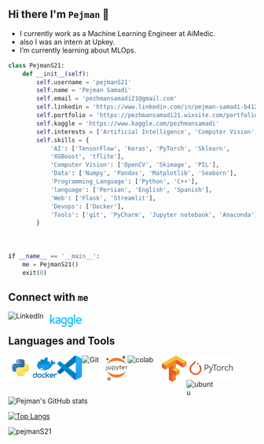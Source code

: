 ## Hi there I'm `Pejman` 👋

* I currently work as a Machine Learning Engineer at AiMedic.
* also I was an intern at Upkey.
* I’m currently learning about MLOps.

```python
class PejmanS21:
    def __init__(self):
        self.username = 'pejmanS21'
        self.name = 'Pejman Samadi'
        self.email = 'pezhmansamadi21@gmail.com'
        self.linkedin = 'https://www.linkedin.com/in/pejman-samadi-b412391b5/'
        self.portfolio = 'https://pezhmansamadi21.wixsite.com/portfolio'
        self.kaggle = 'https://www.kaggle.com/pezhmansamadi'
        self.interests = ['Artificial Intelligence', 'Computer Vision', 'NLP']
        self.skills = {
            'AI': ['TensorFlow', 'Keras', 'PyTorch', 'Sklearn', 
            'XGBoost', 'tflite'],
            'Computer Vision': ['OpenCV', 'Skimage', 'PIL'],
            'Data': ['Numpy', 'Pandas', 'Matplotlib', 'Seaborn'],
            'Programming_Language': ['Python', 'C++'],
            'language': ['Persian', 'English', 'Spanish'],
            'Web': ['Flask', 'Streamlit'],
            'Devops': ['Docker'],
            'Tools': ['git', 'PyCharm', 'Jupyter notebook', 'Anaconda']
        }



if __name__ == '__main__':
    me = PejmanS21()
    exit(0)

```


<!--
**pejmanS21/pejmanS21** is a ✨ _special_ ✨ repository because its `README.md` (this file) appears on your GitHub profile.

Here are some ideas to get you started:

- 🔭 I’m currently working on ...
- 🌱 I’m currently learning ...
- 👯 I’m looking to collaborate on ...
- 🤔 I’m looking for help with ...
- 💬 Ask me about ...
- 📫 How to reach me: ...
- 😄 Pronouns: ...
- ⚡ Fun fact: ...
-->

## Connect with `me`

[<img align="left" alt="LinkedIn" width="80" src="./images/linkedin.ico" />]( https://www.linkedin.com/in/pejman-samadi-b412391b5/)
[<img align="left" alt="kaggle" width="75" src="./images/kagg.png" />](https://www.kaggle.com/pezhmansamadi)
<br>


## Languages and Tools

<img align="left" alt="Python" width="50px" src="https://raw.githubusercontent.com/github/explore/80688e429a7d4ef2fca1e82350fe8e3517d3494d/topics/python/python.png" />

<img align="left" alt="Docker" width="50px" src="https://raw.githubusercontent.com/github/explore/80688e429a7d4ef2fca1e82350fe8e3517d3494d/topics/docker/docker.png" />

<img align="left" alt="Visual Studio Code" width="50px" src="https://raw.githubusercontent.com/github/explore/80688e429a7d4ef2fca1e82350fe8e3517d3494d/topics/visual-studio-code/visual-studio-code.png" /> 

<img align="left" alt="Git" width="48" src="./images/git.ico" />
<img align="left" alt="jupyter" width="45" src="./images/Jupyter_logo.png" />
<img align="left" alt="colab" width="70" src="https://colab.research.google.com/img/colab_favicon_256px.png" />
<img align="left" alt="Tensorflow" width="50" src="./images/tf.png" />
<img align="left" alt="keras" width="100" src="./images/pytorch_logo_icon_169823.png" />
<img align="left" alt="ubuntu" width="60" src="./images/ubuntu.ico" />

<br />
<br />

![Pejman's GitHub stats](https://github-readme-stats.vercel.app/api?username=pejmanS21&theme=gotham&show_icons=true)

 
[![Top Langs](https://github-readme-stats.vercel.app/api/top-langs/?username=pejmanS21&hide=jupyter%20notebook&theme=gotham&langs_count=10&layout=compact)](https://github-readme-stats.vercel.app/api/top-langs/?username=pejmanS21&hide=jupyter%20notebook&theme=gotham&langs_count=10&layout=compact)

<p align="left"> <img src="https://komarev.com/ghpvc/?username=pejmanS21" alt="pejmanS21" /> </p>
